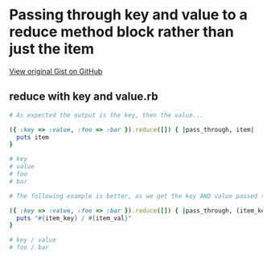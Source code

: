 # Passing through key and value to a reduce method block rather than just the item

[View original Gist on GitHub](https://gist.github.com/Integralist/9251386)

## reduce with key and value.rb

```ruby
# As expected the output is the key, then the value...

({ :key => :value, :foo => :bar }).reduce([]) { |pass_through, item|
  puts item
}

# key
# value
# foo
# bar

# The following example is better, as we get the key AND value passed through at once...

({ :key => :value, :foo => :bar }).reduce([]) { |pass_through, (item_key, item_val) |
  puts "#{item_key} / #{item_val}"
}

# key / value
# foo / bar
```

